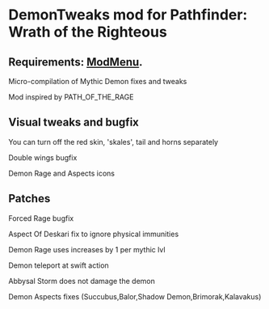 # DemonTweaks mod for Pathfinder: Wrath of the Righteous 
## Requirements: [ModMenu](https://github.com/WittleWolfie/ModMenu/releases).

Micro-compilation of Mythic Demon fixes and tweaks

Mod inspired by PATH_OF_THE_RAGE

## Visual tweaks and bugfix
You can turn off the red skin, 'skales', tail and horns separately

Double wings bugfix

Demon Rage and Aspects icons

## Patches

Forced Rage bugfix

Aspect Of Deskari fix to ignore physical immunities

Demon Rage uses increases by 1 per mythic lvl

Demon teleport at swift action

Abbysal Storm does not damage the demon

Demon Aspects fixes (Succubus,Balor,Shadow Demon,Brimorak,Kalavakus)







